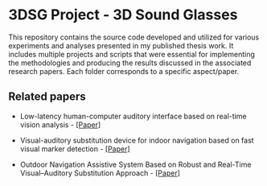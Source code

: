 # 3DSG Project - 3D Sound Glasses

This repository contains the source code developed and utilized for various experiments and analyses presented in my published thesis work. It includes multiple projects and scripts that were essential for implementing the methodologies and producing the results discussed in the associated research papers. Each folder corresponds to a specific aspect/paper.

## Related papers


- Low-latency human-computer auditory interface based on real-time vision analysis - [[Paper]](https://ieeexplore.ieee.org/abstract/document/9747094/)


- Visual-auditory substitution device for indoor navigation based on fast visual marker detection - [[Paper]](https://ieeexplore.ieee.org/abstract/document/10090127)


- Outdoor Navigation Assistive System Based on Robust and Real-Time Visual–Auditory Substitution Approach - [[Paper]](https://www.mdpi.com/1424-8220/24/1/166)
